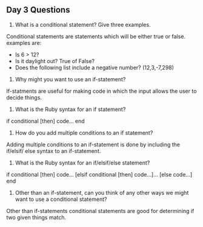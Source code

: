 ## Day 3 Questions

1. What is a conditional statement? Give three examples.

 Conditional statements are statements which will be either true or false.
  examples are:
  * Is 6 > 12?
  * Is it daylight out? True of False?
  * Does the following list include a negative number? (12,3,-7,298)

1. Why might you want to use an if-statement?

If-statments are useful for making code in which the input allows the user to
decide things.


1. What is the Ruby syntax for an if statement?

if conditional [then]
  code...
end
1. How do you add multiple conditions to an if statement?

 Adding multiple conditions to an if-statement is done by including the if/elsif/
 else syntax to an if-statement.

1. What is the Ruby syntax for an if/elsif/else statement?

if conditional [then]
  code...
[elsif conditional [then]
  code...]...
[else
  code...]
end

1. Other than an if-statement, can you think of any other ways we might want to use a conditional statement?

Other than if-statements conditional statements are good for determining if two
given things match.

